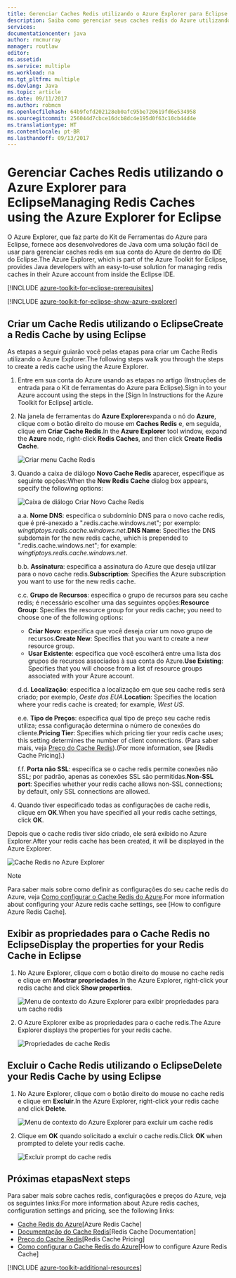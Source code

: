 ```yaml
---
title: Gerenciar Caches Redis utilizando o Azure Explorer para Eclipse
description: Saiba como gerenciar seus caches redis do Azure utilizando o Azure Explorer para Eclipse.
services: 
documentationcenter: java
author: rmcmurray
manager: routlaw
editor: 
ms.assetid: 
ms.service: multiple
ms.workload: na
ms.tgt_pltfrm: multiple
ms.devlang: Java
ms.topic: article
ms.date: 09/11/2017
ms.author: robmcm
ms.openlocfilehash: 64b9fefd202128eb0afc95be720619fd6e534958
ms.sourcegitcommit: 256044d7cbce16dcb8dc4e195d0f63c10cb44d4e
ms.translationtype: HT
ms.contentlocale: pt-BR
ms.lasthandoff: 09/13/2017
---
```

# <a name="managing-redis-caches-using-the-azure-explorer-for-eclipse"></a><span data-ttu-id="f52c7-103">Gerenciar Caches Redis utilizando o Azure Explorer para Eclipse</span><span class="sxs-lookup"><span data-stu-id="f52c7-103">Managing Redis Caches using the Azure Explorer for Eclipse</span></span>

<span data-ttu-id="f52c7-104">O Azure Explorer, que faz parte do Kit de Ferramentas do Azure para Eclipse, fornece aos desenvolvedores de Java com uma solução fácil de usar para gerenciar caches redis em sua conta do Azure de dentro do IDE do Eclipse.</span><span class="sxs-lookup"><span data-stu-id="f52c7-104">The Azure Explorer, which is part of the Azure Toolkit for Eclipse, provides Java developers with an easy-to-use solution for managing redis caches in their Azure account from inside the Eclipse IDE.</span></span>

[!INCLUDE [azure-toolkit-for-eclipse-prerequisites](../includes/azure-toolkit-for-eclipse-prerequisites.md)]

[!INCLUDE [azure-toolkit-for-eclipse-show-azure-explorer](../includes/azure-toolkit-for-eclipse-show-azure-explorer.md)]

## <a name="create-a-redis-cache-by-using-eclipse"></a><span data-ttu-id="f52c7-105">Criar um Cache Redis utilizando o Eclipse</span><span class="sxs-lookup"><span data-stu-id="f52c7-105">Create a Redis Cache by using Eclipse</span></span>

<span data-ttu-id="f52c7-106">As etapas a seguir guiarão você pelas etapas para criar um Cache Redis utilizando o Azure Explorer.</span><span class="sxs-lookup"><span data-stu-id="f52c7-106">The following steps walk you through the steps to create a redis cache using the Azure Explorer.</span></span>

1. <span data-ttu-id="f52c7-107">Entre em sua conta do Azure usando as etapas no artigo (Instruções de entrada para o Kit de ferramentas do Azure para Eclipse).</span><span class="sxs-lookup"><span data-stu-id="f52c7-107">Sign in to your Azure account using the steps in the [Sign In Instructions for the Azure Toolkit for Eclipse] article.</span></span>

1. <span data-ttu-id="f52c7-108">Na janela de ferramentas do **Azure Explorer**expanda o nó do **Azure**, clique com o botão direito do mouse em **Caches Redis** e, em seguida, clique em **Criar Cache Redis**.</span><span class="sxs-lookup"><span data-stu-id="f52c7-108">In the **Azure Explorer** tool window, expand the **Azure** node, right-click **Redis Caches**, and then click **Create Redis Cache**.</span></span>

   ![Criar menu Cache Redis][CR01]

1. <span data-ttu-id="f52c7-110">Quando a caixa de diálogo **Novo Cache Redis** aparecer, especifique as seguinte opções:</span><span class="sxs-lookup"><span data-stu-id="f52c7-110">When the **New Redis Cache** dialog box appears, specify the following options:</span></span>

   ![Caixa de diálogo Criar Novo Cache Redis][CR02]

   <span data-ttu-id="f52c7-112">a.</span><span class="sxs-lookup"><span data-stu-id="f52c7-112">a.</span></span> <span data-ttu-id="f52c7-113">**Nome DNS**: especifica o subdomínio DNS para o novo cache redis, que é pré-anexado a ".redis.cache.windows.net"; por exemplo: *wingtiptoys.redis.cache.windows.net*.</span><span class="sxs-lookup"><span data-stu-id="f52c7-113">**DNS Name**: Specifies the DNS subdomain for the new redis cache, which is prepended to ".redis.cache.windows.net"; for example: *wingtiptoys.redis.cache.windows.net*.</span></span>

   <span data-ttu-id="f52c7-114">b.</span><span class="sxs-lookup"><span data-stu-id="f52c7-114">b.</span></span> <span data-ttu-id="f52c7-115">**Assinatura**: especifica a assinatura do Azure que deseja utilizar para o novo cache redis.</span><span class="sxs-lookup"><span data-stu-id="f52c7-115">**Subscription**: Specifies the Azure subscription you want to use for the new redis cache.</span></span>

   <span data-ttu-id="f52c7-116">c.</span><span class="sxs-lookup"><span data-stu-id="f52c7-116">c.</span></span> <span data-ttu-id="f52c7-117">**Grupo de Recursos**: especifica o grupo de recursos para seu cache redis; é necessário escolher uma das seguintes opções:</span><span class="sxs-lookup"><span data-stu-id="f52c7-117">**Resource Group**: Specifies the resource group for your redis cache; you need to choose one of the following options:</span></span>
      * <span data-ttu-id="f52c7-118">**Criar Novo**: especifica que você deseja criar um novo grupo de recursos.</span><span class="sxs-lookup"><span data-stu-id="f52c7-118">**Create New**: Specifies that you want to create a new resource group.</span></span>
      * <span data-ttu-id="f52c7-119">**Usar Existente**: especifica que você escolherá entre uma lista dos grupos de recursos associados à sua conta do Azure.</span><span class="sxs-lookup"><span data-stu-id="f52c7-119">**Use Existing**: Specifies that you will choose from a list of resource groups associated with your Azure account.</span></span>

   <span data-ttu-id="f52c7-120">d.</span><span class="sxs-lookup"><span data-stu-id="f52c7-120">d.</span></span> <span data-ttu-id="f52c7-121">**Localização**: especifica a localização em que seu cache redis será criado; por exemplo, *Oeste dos EUA*.</span><span class="sxs-lookup"><span data-stu-id="f52c7-121">**Location**: Specifies the location where your redis cache is created; for example, *West US*.</span></span>

   <span data-ttu-id="f52c7-122">e.</span><span class="sxs-lookup"><span data-stu-id="f52c7-122">e.</span></span> <span data-ttu-id="f52c7-123">**Tipo de Preços**: especifica qual tipo de preço seu cache redis utiliza; essa configuração determina o número de conexões do cliente.</span><span class="sxs-lookup"><span data-stu-id="f52c7-123">**Pricing Tier**: Specifies which pricing tier your redis cache uses; this setting determines the number of client connections.</span></span> <span data-ttu-id="f52c7-124">(Para saber mais, veja [Preço do Cache Redis]).</span><span class="sxs-lookup"><span data-stu-id="f52c7-124">(For more information, see [Redis Cache Pricing].)</span></span>

   <span data-ttu-id="f52c7-125">f.</span><span class="sxs-lookup"><span data-stu-id="f52c7-125">f.</span></span> <span data-ttu-id="f52c7-126">**Porta não SSL**: especifica se o cache redis permite conexões não SSL; por padrão, apenas as conexões SSL são permitidas.</span><span class="sxs-lookup"><span data-stu-id="f52c7-126">**Non-SSL port**: Specifies whether your redis cache allows non-SSL connections; by default, only SSL connections are allowed.</span></span>

1. <span data-ttu-id="f52c7-127">Quando tiver especificado todas as configurações de cache redis, clique em **OK**.</span><span class="sxs-lookup"><span data-stu-id="f52c7-127">When you have specified all your redis cache settings, click **OK**.</span></span>

<span data-ttu-id="f52c7-128">Depois que o cache redis tiver sido criado, ele será exibido no Azure Explorer.</span><span class="sxs-lookup"><span data-stu-id="f52c7-128">After your redis cache has been created, it will be displayed in the Azure Explorer.</span></span>

   ![Cache Redis no Azure Explorer][CR03]

> [!NOTE]
>
> <span data-ttu-id="f52c7-130">Para saber mais sobre como definir as configurações do seu cache redis do Azure, veja [Como configurar o Cache Redis do Azure].</span><span class="sxs-lookup"><span data-stu-id="f52c7-130">For more information about configuring your Azure redis cache settings, see [How to configure Azure Redis Cache].</span></span>
>

## <a name="display-the-properties-for-your-redis-cache-in-eclipse"></a><span data-ttu-id="f52c7-131">Exibir as propriedades para o Cache Redis no Eclipse</span><span class="sxs-lookup"><span data-stu-id="f52c7-131">Display the properties for your Redis Cache in Eclipse</span></span>

1. <span data-ttu-id="f52c7-132">No Azure Explorer, clique com o botão direito do mouse no cache redis e clique em **Mostrar propriedades**.</span><span class="sxs-lookup"><span data-stu-id="f52c7-132">In the Azure Explorer, right-click your redis cache and click **Show properties**.</span></span>

   ![Menu de contexto do Azure Explorer para exibir propriedades para um cache redis][SP01]

1. <span data-ttu-id="f52c7-134">O Azure Explorer exibe as propriedades para o cache redis.</span><span class="sxs-lookup"><span data-stu-id="f52c7-134">The Azure Explorer displays the properties for your redis cache.</span></span>

   ![Propriedades de cache Redis][SP02]

## <a name="delete-your-redis-cache-by-using-eclipse"></a><span data-ttu-id="f52c7-136">Excluir o Cache Redis utilizando o Eclipse</span><span class="sxs-lookup"><span data-stu-id="f52c7-136">Delete your Redis Cache by using Eclipse</span></span>

1. <span data-ttu-id="f52c7-137">No Azure Explorer, clique com o botão direito do mouse no cache redis e clique em **Excluir**.</span><span class="sxs-lookup"><span data-stu-id="f52c7-137">In the Azure Explorer, right-click your redis cache and click **Delete**.</span></span>

   ![Menu de contexto do Azure Explorer para excluir um cache redis][DE01]

1. <span data-ttu-id="f52c7-139">Clique em **OK** quando solicitado a excluir o cache redis.</span><span class="sxs-lookup"><span data-stu-id="f52c7-139">Click **OK** when prompted to delete your redis cache.</span></span>

   ![Excluir prompt do cache redis][DE02]

## <a name="next-steps"></a><span data-ttu-id="f52c7-141">Próximas etapas</span><span class="sxs-lookup"><span data-stu-id="f52c7-141">Next steps</span></span>

<span data-ttu-id="f52c7-142">Para saber mais sobre caches redis, configurações e preços do Azure, veja os seguintes links:</span><span class="sxs-lookup"><span data-stu-id="f52c7-142">For more information about Azure redis caches, configuration settings and pricing, see the following links:</span></span>

* <span data-ttu-id="f52c7-143">[Cache Redis do Azure]</span><span class="sxs-lookup"><span data-stu-id="f52c7-143">[Azure Redis Cache]</span></span>
* <span data-ttu-id="f52c7-144">[Documentação do Cache Redis]</span><span class="sxs-lookup"><span data-stu-id="f52c7-144">[Redis Cache Documentation]</span></span>
* <span data-ttu-id="f52c7-145">[Preço do Cache Redis]</span><span class="sxs-lookup"><span data-stu-id="f52c7-145">[Redis Cache Pricing]</span></span>
* <span data-ttu-id="f52c7-146">[Como configurar o Cache Redis do Azure]</span><span class="sxs-lookup"><span data-stu-id="f52c7-146">[How to configure Azure Redis Cache]</span></span>

[!INCLUDE [azure-toolkit-additional-resources](../includes/azure-toolkit-additional-resources.md)]

<!-- URL List -->

[Preço do Cache Redis]: https://azure.microsoft.com/pricing/details/cache/
[Cache Redis do Azure]: https://azure.microsoft.com/services/cache/
[Documentação do Cache Redis]: /azure/redis-cache/
[Como configurar o Cache Redis do Azure]: /azure/redis-cache/cache-configure

<!-- IMG List -->

[CR01]: media/azure-toolkit-for-eclipse-managing-redis-caches-using-azure-explorer/CR01.png
[CR02]: media/azure-toolkit-for-eclipse-managing-redis-caches-using-azure-explorer/CR02.png
[CR03]: media/azure-toolkit-for-eclipse-managing-redis-caches-using-azure-explorer/CR03.png

[SP01]: media/azure-toolkit-for-eclipse-managing-redis-caches-using-azure-explorer/SP01.png
[SP02]: media/azure-toolkit-for-eclipse-managing-redis-caches-using-azure-explorer/SP02.png

[DE01]: media/azure-toolkit-for-eclipse-managing-redis-caches-using-azure-explorer/DE01.png
[DE02]: media/azure-toolkit-for-eclipse-managing-redis-caches-using-azure-explorer/DE02.png
